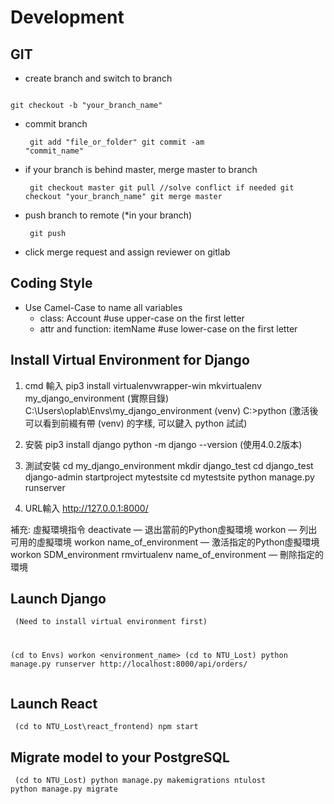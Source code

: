 # Development

## GIT
- create branch and switch to branch
<pre><code>
git checkout -b "your_branch_name"
</code></pre>

- commit branch
<code><pre>
git add "file_or_folder"
git commit -am "commit_name"
</code></pre>

- if your branch is behind master, merge master to branch
<code><pre>
git checkout master
git pull    //solve conflict if needed
git checkout "your_branch_name"
git merge master
</code></pre>

- push branch to remote (*in your branch)
<code><pre>
git push
</code></pre>
- click merge request and assign reviewer on gitlab

## Coding Style
- Use Camel-Case to name all variables
  - class: Account #use upper-case on the first letter
  - attr and function: itemName #use lower-case on the first letter

## Install Virtual Environment for Django
1. cmd 輸入
pip3 install virtualenvwrapper-win
mkvirtualenv my_django_environment
(實際目錄)
C:\Users\oplab\Envs\my_django_environment
(venv) 
C:\>python (激活後可以看到前綴有帶 (venv) 的字樣, 可以鍵入 python 試試)

2. 安裝
pip3 install django
python -m django --version
(使用4.0.2版本)

3. 測試安裝
cd my_django_environment
mkdir django_test
cd django_test
django-admin startproject mytestsite
cd mytestsite
python manage.py runserver

4. URL輸入
http://127.0.0.1:8000/

補充: 虛擬環境指令
deactivate — 退出當前的Python虛擬環境
workon — 列出可用的虛擬環境
workon name_of_environment — 激活指定的Python虛擬環境
workon SDM_environment
rmvirtualenv name_of_environment — 刪除指定的環境


## Launch Django
<code><pre>
(Need to install virtual environment first)

(cd to Envs)
workon <environment_name>
(cd to NTU_Lost)
python manage.py runserver
http://localhost:8000/api/orders/
</code></pre>

## Launch React
<code><pre>
(cd to NTU_Lost\react_frontend)
npm start
</code></pre>

## Migrate model to your PostgreSQL
<code><pre>
(cd to NTU_Lost)
python manage.py makemigrations ntulost
python manage.py migrate
</code></pre>